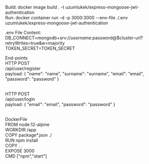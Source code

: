 Build: docker image build . -t uzumlukek/express-mongoose-jwt-authentication <br/>
Run: docker container run -d -p 3000:3000 --env-file ./.env uzumlukek/express-mongoose-jwt-authentication <br/>

.env File Content: <br/>
DB_CONNECT=mongodb+srv://$username:$password@$cluster-url?retryWrites=true&w=majority <br/>
TOKEN_SECRET=TOKEN_SECRET <br/>

End-points<br/>
HTTP POST<br/>
/api/user/register<br/>
payload: { "name": "name", "surname": "surname", "email": "email", "password": "password" }<br/>
<br/>

HTTP POST<br/>
/api/user/login<br/>
payload: { "email": "email", "password": "password" }<br/><br/>

DockerFile<br/>
FROM node:12-alpine<br/>
WORKDIR /app<br/>
COPY package*.json ./<br/>
RUN npm install<br/>
COPY . .<br/>
EXPOSE 3000<br/>
CMD ["npm","start"]<br/>
